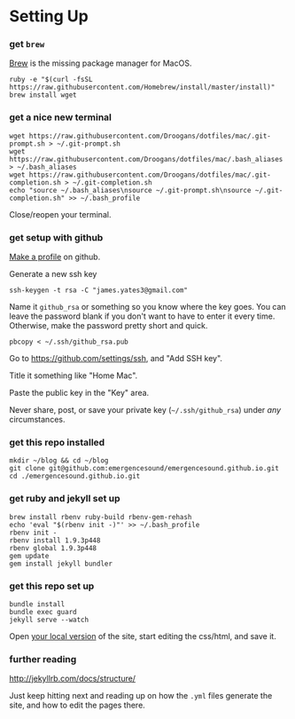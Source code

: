 # Setting Up

### get `brew`

[Brew](http://brew.sh/) is the missing package manager for MacOS.

```
ruby -e "$(curl -fsSL https://raw.githubusercontent.com/Homebrew/install/master/install)"
brew install wget
```

### get a nice new terminal

```
wget https://raw.githubusercontent.com/Droogans/dotfiles/mac/.git-prompt.sh > ~/.git-prompt.sh
wget https://raw.githubusercontent.com/Droogans/dotfiles/mac/.bash_aliases > ~/.bash_aliases
wget https://raw.githubusercontent.com/Droogans/dotfiles/mac/.git-completion.sh > ~/.git-completion.sh
echo "source ~/.bash_aliases\nsource ~/.git-prompt.sh\nsource ~/.git-completion.sh" >> ~/.bash_profile
```

Close/reopen your terminal.

### get setup with github

[Make a profile](https://github.com/join) on github.

Generate a new ssh key

```
ssh-keygen -t rsa -C "james.yates3@gmail.com"
```

Name it `github_rsa` or something so you know where the key goes.
You can leave the password blank if you don't want to have to enter it every time. Otherwise, make the password pretty short and quick.

```
pbcopy < ~/.ssh/github_rsa.pub
```

Go to https://github.com/settings/ssh, and "Add SSH key".

Title it something like "Home Mac".

Paste the public key in the "Key" area.

Never share, post, or save your private key (`~/.ssh/github_rsa`) under *any* circumstances.

### get this repo installed

```
mkdir ~/blog && cd ~/blog
git clone git@github.com:emergencesound/emergencesound.github.io.git
cd ./emergencesound.github.io.git
```

### get ruby and jekyll set up

```
brew install rbenv ruby-build rbenv-gem-rehash
echo 'eval "$(rbenv init -)"' >> ~/.bash_profile
rbenv init -
rbenv install 1.9.3p448
rbenv global 1.9.3p448
gem update
gem install jekyll bundler
```

### get this repo set up

```
bundle install
bundle exec guard
jekyll serve --watch
```

Open [your local version](http://localhost:4000/) of the site, start editing the css/html, and save it.


### further reading

http://jekyllrb.com/docs/structure/

Just keep hitting next and reading up on how the `.yml` files generate the site, and how to edit the pages there.

